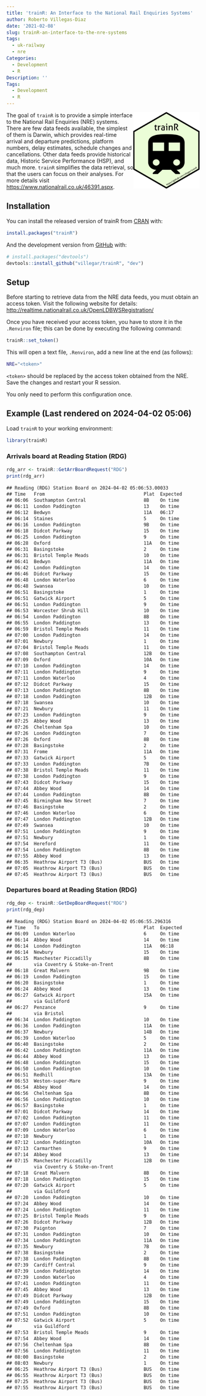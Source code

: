 ```yaml
---
title: 'trainR: An Interface to the National Rail Enquiries Systems'
author: Roberto Villegas-Diaz
date: '2021-02-08'
slug: trainR-an-interface-to-the-nre-systems
tags:
  - uk-railway
  - nre
Categories:
  - Development
  - R
Description: ''
Tags:
  - Development
  - R
---
```


<img src="https://raw.githubusercontent.com/villegar/trainR/main/inst/images/logo.png" alt="logo" align="right" height=200px/>

The goal of `trainR` is to provide a simple interface to the 
National Rail Enquiries (NRE) systems. There are few data feeds 
available, the simplest of them is Darwin, which provides real-time 
arrival and departure predictions, platform numbers, delay estimates, 
schedule changes and cancellations. Other data feeds provide historical 
data, Historic Service Performance (HSP), and much more. `trainR` 
simplifies the data retrieval, so that the users can focus on their 
analyses. For more details visit 
https://www.nationalrail.co.uk/46391.aspx.

## Installation

You can install the released version of trainR from [CRAN](https://CRAN.R-project.org) with:

``` r
install.packages("trainR")
```

And the development version from [GitHub](https://github.com/) with:

``` r
# install.packages("devtools")
devtools::install_github("villegar/trainR", "dev")
```

## Setup
Before starting to retrieve data from the NRE data feeds, you must obtain an access token. 
Visit the following website for details: http://realtime.nationalrail.co.uk/OpenLDBWSRegistration/

Once you have received your access token, you have to store it in the `.Renviron` file; this can be 
done by executing the following command:


```r
trainR::set_token()
```

This will open a text file, `.Renviron`, add a new line at the end (as follows):

```bash
NRE="<token>"
```

`<token>` should be replaced by the access token obtained from the NRE. Save the changes and restart 
your R session.

You only need to perform this configuration once.

## Example (Last rendered on 2024-04-02 05:06)

Load `trainR` to your working environment:

```r
library(trainR)
```

### Arrivals board at Reading Station (RDG)


```r
rdg_arr <- trainR::GetArrBoardRequest("RDG")
print(rdg_arr)
```

```
## Reading (RDG) Station Board on 2024-04-02 05:06:53.00033
## Time   From                                    Plat  Expected
## 06:06  Southampton Central                     8B    On time
## 06:11  London Paddington                       13    On time
## 06:12  Bedwyn                                  11A   06:17
## 06:14  Staines                                 5     On time
## 06:16  London Paddington                       9B    On time
## 06:18  Didcot Parkway                          15    On time
## 06:25  London Paddington                       9     On time
## 06:28  Oxford                                  11A   On time
## 06:31  Basingstoke                             2     On time
## 06:31  Bristol Temple Meads                    10    On time
## 06:41  Bedwyn                                  11A   On time
## 06:42  London Paddington                       14    On time
## 06:46  Didcot Parkway                          15    On time
## 06:48  London Waterloo                         6     On time
## 06:48  Swansea                                 10    On time
## 06:51  Basingstoke                             1     On time
## 06:51  Gatwick Airport                         5     On time
## 06:51  London Paddington                       9     On time
## 06:53  Worcester Shrub Hill                    10    On time
## 06:54  London Paddington                       8B    On time
## 06:55  London Paddington                       13    On time
## 06:59  Bristol Temple Meads                    11    On time
## 07:00  London Paddington                       14    On time
## 07:01  Newbury                                 1     On time
## 07:04  Bristol Temple Meads                    11    On time
## 07:08  Southampton Central                     12B   On time
## 07:09  Oxford                                  10A   On time
## 07:10  London Paddington                       14    On time
## 07:11  London Paddington                       9     On time
## 07:11  London Waterloo                         4     On time
## 07:12  Didcot Parkway                          15    On time
## 07:13  London Paddington                       8B    On time
## 07:18  London Paddington                       12B   On time
## 07:18  Swansea                                 10    On time
## 07:21  Newbury                                 11    On time
## 07:23  London Paddington                       9     On time
## 07:25  Abbey Wood                              13    On time
## 07:26  Cheltenham Spa                          10    On time
## 07:26  London Paddington                       7     On time
## 07:26  Oxford                                  8B    On time
## 07:28  Basingstoke                             2     On time
## 07:31  Frome                                   11A   On time
## 07:33  Gatwick Airport                         5     On time
## 07:33  London Paddington                       7B    On time
## 07:38  Bristol Temple Meads                    11    On time
## 07:38  London Paddington                       9     On time
## 07:43  Didcot Parkway                          15    On time
## 07:44  Abbey Wood                              14    On time
## 07:44  London Paddington                       8B    On time
## 07:45  Birmingham New Street                   7     On time
## 07:46  Basingstoke                             2     On time
## 07:46  London Waterloo                         6     On time
## 07:47  London Paddington                       12B   On time
## 07:49  Swansea                                 10    On time
## 07:51  London Paddington                       9     On time
## 07:51  Newbury                                 1     On time
## 07:54  Hereford                                11    On time
## 07:54  London Paddington                       8B    On time
## 07:55  Abbey Wood                              13    On time
## 06:35  Heathrow Airport T3 (Bus)               BUS   On time
## 07:05  Heathrow Airport T3 (Bus)               BUS   On time
## 07:45  Heathrow Airport T3 (Bus)               BUS   On time
```

### Departures board at Reading Station (RDG)


```r
rdg_dep <- trainR::GetDepBoardRequest("RDG")
print(rdg_dep)
```

```
## Reading (RDG) Station Board on 2024-04-02 05:06:55.296316
## Time   To                                      Plat  Expected
## 06:09  London Waterloo                         6     On time
## 06:14  Abbey Wood                              14    On time
## 06:14  London Paddington                       11A   06:18
## 06:14  Newbury                                 15    On time
## 06:15  Manchester Piccadilly                   8B    On time
##        via Coventry & Stoke-on-Trent           
## 06:18  Great Malvern                           9B    On time
## 06:19  London Paddington                       15    On time
## 06:20  Basingstoke                             1     On time
## 06:24  Abbey Wood                              13    On time
## 06:27  Gatwick Airport                         15A   On time
##        via Guildford                           
## 06:27  Penzance                                9     On time
##        via Bristol                             
## 06:34  London Paddington                       10    On time
## 06:36  London Paddington                       11A   On time
## 06:37  Newbury                                 14B   On time
## 06:39  London Waterloo                         5     On time
## 06:40  Basingstoke                             2     On time
## 06:42  London Paddington                       11A   On time
## 06:44  Abbey Wood                              13    On time
## 06:48  London Paddington                       15    On time
## 06:50  London Paddington                       10    On time
## 06:51  Redhill                                 13A   On time
## 06:53  Weston-super-Mare                       9     On time
## 06:54  Abbey Wood                              14    On time
## 06:56  Cheltenham Spa                          8B    On time
## 06:56  London Paddington                       10    On time
## 06:57  Basingstoke                             1     On time
## 07:01  Didcot Parkway                          14    On time
## 07:02  London Paddington                       11    On time
## 07:07  London Paddington                       11    On time
## 07:09  London Waterloo                         6     On time
## 07:10  Newbury                                 1     On time
## 07:12  London Paddington                       10A   On time
## 07:13  Carmarthen                              9     On time
## 07:14  Abbey Wood                              13    On time
## 07:15  Manchester Piccadilly                   12B   On time
##        via Coventry & Stoke-on-Trent           
## 07:18  Great Malvern                           8B    On time
## 07:18  London Paddington                       15    On time
## 07:20  Gatwick Airport                         5     On time
##        via Guildford                           
## 07:20  London Paddington                       10    On time
## 07:24  Abbey Wood                              14    On time
## 07:24  London Paddington                       11    On time
## 07:25  Bristol Temple Meads                    9     On time
## 07:26  Didcot Parkway                          12B   On time
## 07:30  Paignton                                7     On time
## 07:31  London Paddington                       10    On time
## 07:34  London Paddington                       11A   On time
## 07:35  Newbury                                 7B    On time
## 07:38  Basingstoke                             2     On time
## 07:38  London Paddington                       8B    On time
## 07:39  Cardiff Central                         9     On time
## 07:39  London Paddington                       14    On time
## 07:39  London Waterloo                         4     On time
## 07:41  London Paddington                       11    On time
## 07:45  Abbey Wood                              13    On time
## 07:49  Didcot Parkway                          12B   On time
## 07:49  London Paddington                       15    On time
## 07:49  Oxford                                  8B    On time
## 07:51  London Paddington                       10    On time
## 07:52  Gatwick Airport                         5     On time
##        via Guildford                           
## 07:53  Bristol Temple Meads                    9     On time
## 07:54  Abbey Wood                              14    On time
## 07:56  Cheltenham Spa                          8B    On time
## 07:56  London Paddington                       11    On time
## 08:00  Basingstoke                             2     On time
## 08:03  Newbury                                 1     On time
## 06:25  Heathrow Airport T3 (Bus)               BUS   On time
## 06:55  Heathrow Airport T3 (Bus)               BUS   On time
## 07:25  Heathrow Airport T3 (Bus)               BUS   On time
## 07:55  Heathrow Airport T3 (Bus)               BUS   On time
```
